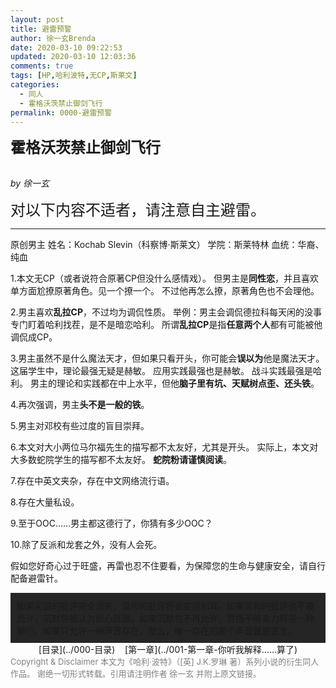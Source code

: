 ```yaml
---
layout: post
title: 避雷预警
author: 徐一玄Brenda
date: 2020-03-10 09:22:53
updated: 2020-03-10 12:03:36
comments: true
tags: [HP,哈利波特,无CP,斯莱文]
categories:
  - 同人
  - 霍格沃茨禁止御剑飞行
permalink: 0000-避雷预警
---
```

<font size=5 style="font-weight:bold">霍格沃茨禁止御剑飞行</font>

<br>*by 徐一玄*

<div class="footnote">

<font size=5>对以下内容不适者，请注意自主避雷。</font>
<hr>
原创男主
姓名：Kochab Slevin（科察博·斯莱文）
学院：斯莱特林
血统：华裔、纯血

1.本文无CP（或者说符合原著CP但没什么感情戏）。
但男主是**同性恋**，并且喜欢单方面尬撩原著角色。见一个撩一个。
不过他再怎么撩，原著角色也不会理他。

2.男主喜欢**乱拉CP**，不过均为调侃性质。
举例：男主会调侃德拉科每天闲的没事专门盯着哈利找茬，是不是暗恋哈利。
所谓**乱拉CP**是指**任意两个人**都有可能被他调侃成CP。

3.男主虽然不是什么魔法天才，但如果只看开头，你可能会**误以为**他是魔法天才。
这届学生中，理论最强无疑是赫敏。
应用实践最强也是赫敏。
战斗实践最强是哈利。
男主的理论和实践都在中上水平，但他**脑子里有坑、天赋树点歪、还头铁**。

4.再次强调，男主**头不是一般的铁**。

5.男主对邓校有些过度的盲目崇拜。

6.本文对大小两位马尔福先生的描写都不太友好，尤其是开头。
实际上，本文对大多数蛇院学生的描写都不太友好。
**蛇院粉请谨慎阅读**。

7.存在中英文夹杂，存在中文网络流行语。

8.存在大量私设。

9.至于OOC……男主都这德行了，你猜有多少OOC？

10.除了反派和龙套之外，没有人会死。


假如您好奇心过于旺盛，再雷也忍不住要看，为保障您的生命与健康安全，请自行配备避雷针。

<div style="background:#252525;padding:10px">
<span class="heimu">如果尖锐的批评完全消失，温和的批评将会变得刺耳。如果温和的批评也不被允许，沉默将被认为居心叵测。如果沉默也不再允许，赞扬不够卖力将是一种罪行。如果只允许一种声音存在，那么，唯一存在的那个声音就是谎言。
</span>
</div>
</div>

<center>
[目录](../000-目录)&nbsp;&nbsp;&nbsp;&nbsp;[第一章](../001-第一章-你听我解释……算了)
</center>

<font color=gray size=2>
Copyright & Disclaimer
本文为《哈利·波特》（[英] J.K.罗琳 著）系列小说的衍生同人作品。
谢绝一切形式转载。引用请注明作者 徐一玄 并附上原文链接。
</font>
